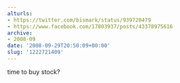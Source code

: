 ```yaml
---
alturls:
- https://twitter.com/bismark/status/939720479
- https://www.facebook.com/17803937/posts/43378975616
archive:
- 2008-09
date: '2008-09-29T20:50:09+00:00'
slug: '1222721409'
---
```


time to buy stock?

